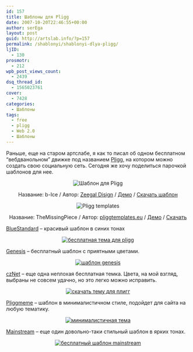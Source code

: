 ```yaml
---
id: 157
title: Шаблоны для Pligg
date: 2007-10-20T22:46:55+00:00
author: serEga
layout: post
guid: http://artslab.info/?p=157
permalink: /shablonyi/shablonyi-dlya-pligg/
ljID:
  - 130
prosmotr:
  - 212
wpb_post_views_count:
  - 2439
dsq_thread_id:
  - 1565023761
cover:
  - 7428
categories:
  - Шаблоны
tags:
  - free
  - pligg
  - Web 2.0
  - Шаблоны
---
```

Раньше, еще на старом артслабе, я как то писал об одном бесплатном &#8220;вебдванольном&#8221; движке под названием <a href="http://www.pligg.com/" target="_blank">Pligg</a>, на котором можно создать свою социальную сеть. Сегодня же хочу поделиться парочкой шаблонов для нее.

<p style="text-align: center">
  <img src="http://img138.imageshack.us/img138/2424/zeegalcomminias7.jpg" title="Шаблон для Pligg" alt="Шаблон для Pligg" />
</p>

<p align="center">
  Название: b-Ice / Автор: <a href="http://www.zeegal.com/" target="_blank">Zeegal Disign</a> / <a href="http://b-ice.zeegal.com/" title="онлайн демо" target="_blank">Демо</a> / <a href="http://www.zeegal.com/free.php" title="download template" target="_blank">Скачать шаблон</a>
</p>

<p style="text-align: center">
  <img src="http://img138.imageshack.us/img138/6379/temp2minict1.jpg" alt="Pligg templates" />
</p>

<p align="center">
  Название: TheMissingPiece / Автор: <a href="http://www.pliggtemplates.eu/" target="_blank">pliggtemplates.eu</a> / <a href="http://www.pliggtemplates.eu/demo/mrtechie/settemplate.php?template=themissingpiece" target="_blank">Демо</a> / <a href="http://www.pliggtemplates.eu/index.php?option=com_content&task=blogcategory&id=13&Itemid=36" target="_blank">Скачать</a>
</p>

[BlueStandard](http://forums.pligg.com/free-templates/16275-bluestandard-template-farru.html) &#8211; красивый шаблон в синих тонах

<center>
  <a href="http://img.artslab.info/bluestandard_shablon_pligg.png"><img src="http://img.artslab.info/bluestandard_shablon_pligg-300x237.png" alt="бесплатная тема для pligg" class="aligncenter size-medium wp-image-7423" srcset="http://img.artslab.info/bluestandard_shablon_pligg-300x237.png 300w, http://img.artslab.info/bluestandard_shablon_pligg-1024x810.png 1024w, http://img.artslab.info/bluestandard_shablon_pligg.png 1200w" sizes="(max-width: 300px) 100vw, 300px" /></a>
</center>

<a href="http://forums.pligg.com/free-templates/19508-genesis-free-professional-pligg-template.html" target="_blank">Genesis</a> &#8211; бесплатный шаблон с приятными цветами.

<center>
  <a href="http://img.artslab.info/genesis_free.jpg"><img src="http://img.artslab.info/genesis_free-300x237.jpg" alt="шаблон genesis" class="aligncenter size-medium wp-image-7425" srcset="http://img.artslab.info/genesis_free-300x237.jpg 300w, http://img.artslab.info/genesis_free.jpg 500w" sizes="(max-width: 300px) 100vw, 300px" /></a>
</center>

<a href="http://forums.pligg.com/free-templates/7652-cznet-free-pligg-template.html" target="_blank">czNet</a> &#8211; еще одна неплохая бесплатная темка. Цвета, на мой взгляд, выбраны не совсем удачно, но это легко можно исправить.

<center>
  <a href="http://img.artslab.info/czNet_besplatnaya_tema.jpg"><img src="http://img.artslab.info/czNet_besplatnaya_tema-206x300.jpg" alt="скачать тему для плигг" class="aligncenter size-medium wp-image-7424" srcset="http://img.artslab.info/czNet_besplatnaya_tema-206x300.jpg 206w, http://img.artslab.info/czNet_besplatnaya_tema-705x1024.jpg 705w, http://img.artslab.info/czNet_besplatnaya_tema.jpg 800w" sizes="(max-width: 206px) 100vw, 206px" /></a>
</center>

<a href="http://forums.pligg.com/free-templates/18172-pliggmeme-redux-1-1-3-a.html" target="_blank">Pliggmeme</a> &#8211; шаблон в минималистичном стиле, подойдет для сайта на любую тематику.

<center>
  <a href="http://img.artslab.info/pliggmemedit.png"><img src="http://img.artslab.info/pliggmemedit-300x293.png" alt="минималистичная тема" class="aligncenter size-medium wp-image-7426" srcset="http://img.artslab.info/pliggmemedit-300x293.png 300w, http://img.artslab.info/pliggmemedit-1024x1002.png 1024w, http://img.artslab.info/pliggmemedit.png 1083w" sizes="(max-width: 300px) 100vw, 300px" /></a>
</center>

<a href="http://forums.pligg.com/free-templates/18359-mainstream-template.html" target="_blank">Mainstream</a> &#8211; еще один довольно-таки стильный шаблон в ярких тонах.

<center>
  <a href="http://img.artslab.info/mainstream_dlya_pligg.png"><img src="http://img.artslab.info/mainstream_dlya_pligg-279x300.png" alt="бесплатный шаблон mainstream" class="aligncenter size-medium wp-image-7427" srcset="http://img.artslab.info/mainstream_dlya_pligg-279x300.png 279w, http://img.artslab.info/mainstream_dlya_pligg-953x1024.png 953w, http://img.artslab.info/mainstream_dlya_pligg.png 1168w" sizes="(max-width: 279px) 100vw, 279px" /></a>
</center>